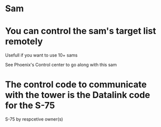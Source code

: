 # Sam
# You can control the sam's target list remotely
Usefull if you want to use 10+ sams

See Phoenix's Control center to go along with this sam

# The control code to communicate with the tower is the Datalink code for the S-75

S-75 by respcetive owner(s)
